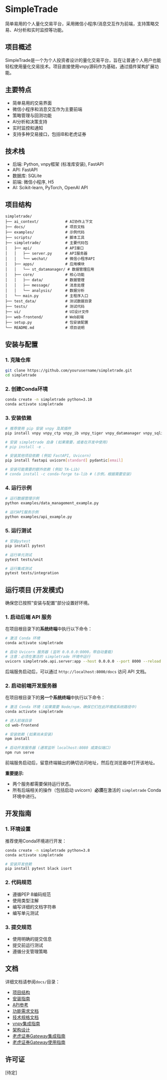 # SimpleTrade

简单易用的个人量化交易平台，采用微信小程序/消息交互作为前端，支持策略交易、AI分析和实时监控等功能。

## 项目概述

SimpleTrade是一个为个人投资者设计的量化交易平台，旨在让普通个人用户也能轻松使用量化交易技术。项目直接使用vnpy源码作为基础，通过插件架构扩展功能。

## 主要特点

- 简单易用的交易界面
- 微信小程序和消息交互作为主要前端
- 策略管理与回测功能
- AI分析和决策支持
- 实时监控和通知
- 支持多种交易接口，包括IB和老虎证券

## 技术栈

- 后端: Python, vnpy框架 (标准库安装), FastAPI
- API: FastAPI
- 数据库: SQLite
- 前端: 微信小程序, H5
- AI: Scikit-learn, PyTorch, OpenAI API

## 项目结构

```
simpletrade/
├── ai_context/            # AI协作上下文
├── docs/                  # 项目文档
├── examples/              # 示例代码
├── scripts/               # 脚本工具
├── simpletrade/           # 主要代码包
│   ├── api/               # API接口
│   │   ├── server.py      # API服务器
│   │   └── wechat/        # 微信小程序API
│   ├── apps/              # 应用模块
│   │   └── st_datamanager/ # 数据管理应用
│   ├── core/              # 核心功能
│   │   ├── data/          # 数据管理
│   │   ├── message/       # 消息处理
│   │   └── analysis/      # 数据分析
│   └── main.py            # 主程序入口
├── test_data/             # 测试数据目录
├── tests/                 # 测试代码
├── ui/                    # UI设计文件
├── web-frontend/          # Web前端
├── setup.py               # 包安装配置
└── README.md              # 项目说明
```

## 安装与配置

### 1. 克隆仓库

```bash
git clone https://github.com/yourusername/simpletrade.git
cd simpletrade
```

### 2. 创建Conda环境

```bash
conda create -n simpletrade python=3.10
conda activate simpletrade
```

### 3. 安装依赖

```bash
# 推荐使用 pip 安装 vnpy 及其插件
pip install vnpy vnpy_ctp vnpy_ib vnpy_tiger vnpy_datamanager vnpy_sqlite

# 安装 simpletrade 自身 (如果需要，或者在开发中使用)
# pip install -e .

# 安装其他项目依赖 (例如 FastAPI, Uvicorn)
pip install fastapi uvicorn[standard] pydantic[email]

# 安装可能需要的额外依赖 (例如 TA-Lib)
# conda install -c conda-forge ta-lib # (示例，根据需要安装)
```

### 4. 运行示例

```bash
# 运行数据管理示例
python examples/data_management_example.py

# 运行API服务示例
python examples/api_example.py
```

### 5. 运行测试

```bash
# 安装pytest
pip install pytest

# 运行单元测试
pytest tests/unit

# 运行集成测试
pytest tests/integration
```

## 运行项目 (开发模式)

确保您已按照"安装与配置"部分设置好环境。

### 1. 启动后端 API 服务

在项目根目录下的**系统终端**中执行以下命令：

```bash
# 激活 Conda 环境
conda activate simpletrade

# 启动 Uvicorn 服务器 (监听 0.0.0.0:8000，带自动重载)
# 注意：必须在激活的 simpletrade 环境中运行
uvicorn simpletrade.api.server:app --host 0.0.0.0 --port 8000 --reload
```

后端服务启动后，可以通过 `http://localhost:8000/docs` 访问 API 文档。

### 2. 启动前端开发服务器

在项目根目录下的**另一个系统终端**中执行以下命令：

```bash
# 激活 Conda 环境 (如果需要 Node/npm，确保它们在此环境或系统路径中)
conda activate simpletrade

# 进入前端目录
cd web-frontend

# 安装依赖 (如果尚未安装)
npm install

# 启动开发服务器 (通常监听 localhost:8080 或类似端口)
npm run serve
```

前端服务启动后，留意终端输出的确切访问地址，然后在浏览器中打开该地址。

**重要提示**:
- 两个服务都需要保持运行状态。
- 所有后端相关的操作（包括启动 uvicorn）**必须**在激活的 `simpletrade` Conda 环境中进行。

## 开发指南

### 1. 环境设置

推荐使用Conda环境进行开发：

```bash
conda create -n simpletrade python=3.8
conda activate simpletrade

# 安装开发依赖
pip install pytest black isort
```

### 2. 代码规范

- 遵循PEP 8编码规范
- 使用类型注解
- 编写详细的文档字符串
- 编写单元测试

### 3. 提交规范

- 使用明确的提交信息
- 提交前运行测试
- 遵循分支管理策略

## 文档

详细文档请参阅`docs/`目录：

- [项目结构](docs/project_structure.md)
- [安装指南](docs/installation.md)
- [API参考](docs/api_reference.md)
- [功能需求文档](docs/functional_requirements.md)
- [技术规格文档](docs/technical_specification.md)
- [vnpy集成指南](docs/vnpy_integration_guide.md)
- [架构设计](docs/architecture_diagram.md)
- [老虎证券Gateway集成指南](docs/tiger_gateway_integration.md)
- [老虎证券Gateway使用指南](docs/tiger_gateway_usage.md)

## 许可证

[待定]
